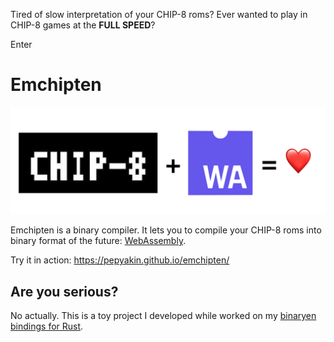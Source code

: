 
Tired of slow interpretation of your CHIP-8 roms? Ever wanted to play in CHIP-8 games at the **FULL SPEED**?

Enter

# Emchipten

![emchipten-logo](emchipten-logo.png)

Emchipten is a binary compiler. It lets you to compile your CHIP-8 roms into binary format of the future: [WebAssembly](http://webassembly.org/).

Try it in action: https://pepyakin.github.io/emchipten/

## Are you serious?

No actually. This is a toy project I developed while worked on my [binaryen bindings for Rust](https://github.com/pepyakin/binaryen-rs).
